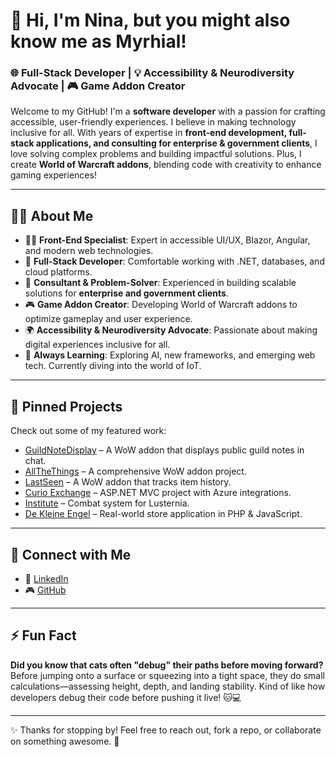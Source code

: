 # 👋 Hi, I'm Nina, but you might also know me as Myrhial!

### 🌐 Full-Stack Developer | 💡 Accessibility & Neurodiversity Advocate | 🎮 Game Addon Creator

Welcome to my GitHub! I'm a **software developer** with a passion for crafting accessible, user-friendly experiences. I believe in making technology inclusive for all. With years of expertise in **front-end development, full-stack applications, and consulting for enterprise & government clients**, I love solving complex problems and building impactful solutions. Plus, I create **World of Warcraft addons**, blending code with creativity to enhance gaming experiences!

---

## 💁‍♀️ About Me
- 👩‍💻 **Front-End Specialist**: Expert in accessible UI/UX, Blazor, Angular, and modern web technologies.
- 🔧 **Full-Stack Developer**: Comfortable working with .NET, databases, and cloud platforms.
- 📢 **Consultant & Problem-Solver**: Experienced in building scalable solutions for **enterprise and government clients**.
- 🎮 **Game Addon Creator**: Developing World of Warcraft addons to optimize gameplay and user experience.
- 🌍 **Accessibility & Neurodiversity Advocate**: Passionate about making digital experiences inclusive for all.
- 🧩 **Always Learning**: Exploring AI, new frameworks, and emerging web tech. Currently diving into the world of IoT.

---

## 📌 Pinned Projects
Check out some of my featured work:
- [GuildNoteDisplay](https://github.com/Myrhial/GuildNoteDisplay) – A WoW addon that displays public guild notes in chat.
- [AllTheThings](https://github.com/Myrhial/AllTheThings) – A comprehensive WoW addon project.
- [LastSeen](https://github.com/Saaappi/LastSeen) – A WoW addon that tracks item history.
- [Curio Exchange](https://github.com/Myrhial/Curio-Exchange) – ASP.NET MVC project with Azure integrations.
- [Institute](https://github.com/Myrhial/Institute) – Combat system for Lusternia.
- [De Kleine Engel](https://github.com/Myrhial/De-Kleine-Engel) – Real-world store application in PHP & JavaScript.

---

## 💬 Connect with Me
- 💼 [LinkedIn](https://www.linkedin.com/in/ninaarens/)
- 🎮 [GitHub](https://github.com/Myrhial)

---

## ⚡ Fun Fact
**Did you know that cats often "debug" their paths before moving forward?** Before jumping onto a surface or squeezing into a tight space, they do small calculations—assessing height, depth, and landing stability. Kind of like how developers debug their code before pushing it live! 🐱💻

---

✨ Thanks for stopping by! Feel free to reach out, fork a repo, or collaborate on something awesome. 🚀

